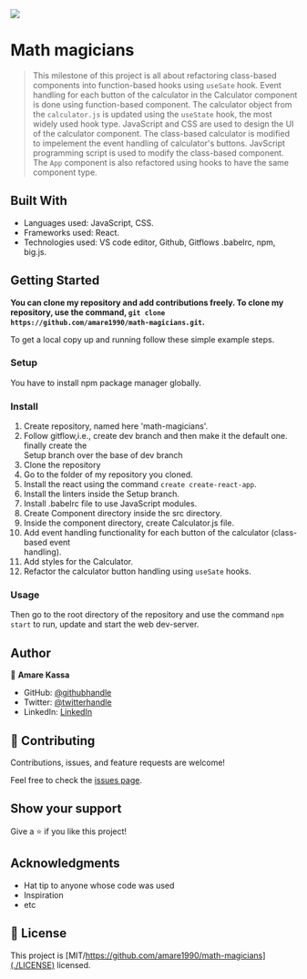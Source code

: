 ![](https://img.shields.io/badge/Microverse-blueviolet)

# Math magicians

> This milestone of this project is all about refactoring class-based components into function-based hooks using `useSate` hook. Event handling for each button of the calculator in the Calculator component is done using function-based component. The calculator object from the `calculator.js` is updated using the `useState` hook, the most widely used hook type. JavaScript and CSS are used to design the UI of the calculator component. The class-based calculator is modified to impelement the event handling of calculator's buttons. JavScript programming script is used to modify the class-based component. The `App` component is also refactored using hooks to have the same component type.


## Built With
- Languages used: JavaScript, CSS.
- Frameworks used: React.
- Technologies used: VS code editor, Github, Gitflows .babelrc, npm, big.js. 


## Getting Started

**You can clone my repository and add contributions freely. To clone my repository, use the command, `git clone https://github.com/amare1990/math-magicians.git`.**


To get a local copy up and running follow these simple example steps.

### Setup
You have to install npm package manager globally.

### Install
1. Create repository, named here 'math-magicians'.
2. Follow gitflow,i.e., create dev branch and then make it the default one. finally create the  
    Setup branch over the base of dev branch
3. Clone the repository
4. Go to the folder of my repository you cloned.
5. Install the react using the command `create create-react-app`.
6. Install the linters inside the Setup branch.
7. Install .babelrc file to use JavaScript modules.
8. Create Component directory inside the src directory.
9. Inside the component directory, create Calculator.js file.
10. Add event handling functionality for each button of the calculator (class-based event  
    handling).
11. Add styles for the Calculator.
12. Refactor the calculator button handling using `useSate` hooks.

### Usage
Then go to the root directory of the repository and use the command `npm start` to run, update and start the web dev-server.


## Author

👤 **Amare Kassa**

- GitHub: [@githubhandle](https://github.com/amare1990)
- Twitter: [@twitterhandle](https://twitter.com/twitterhandle)
- LinkedIn: [LinkedIn](https://linkedin.com/in/linkedinhandle)

## 🤝 Contributing

Contributions, issues, and feature requests are welcome!

Feel free to check the [issues page](https://github.com/amare1990/math-magicians/issues).

## Show your support

Give a ⭐️ if you like this project!

## Acknowledgments

- Hat tip to anyone whose code was used
- Inspiration
- etc

## 📝 License

This project is [MIT/https://github.com/amare1990/math-magicians](./LICENSE) licensed.